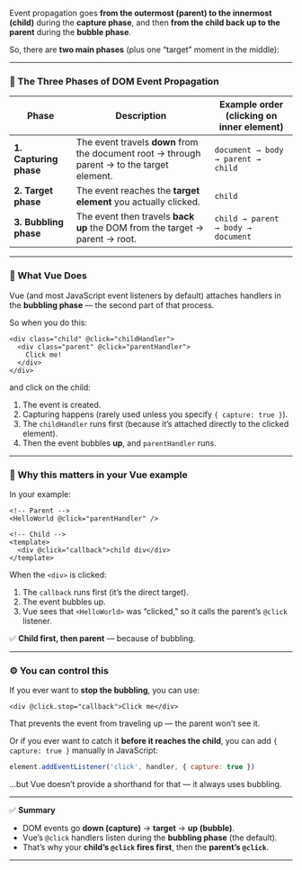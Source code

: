 Event propagation goes **from the outermost (parent) to the innermost (child)** during the **capture phase**,
and then **from the child back up to the parent** during the **bubble phase**.

So, there are **two main phases** (plus one “target” moment in the middle):

---

### 🧭 The Three Phases of DOM Event Propagation

| Phase                  | Description                                                                                 | Example order (clicking on inner element) |
| ---------------------- | ------------------------------------------------------------------------------------------- | ----------------------------------------- |
| **1. Capturing phase** | The event travels **down** from the document root → through parent → to the target element. | `document → body → parent → child`        |
| **2. Target phase**    | The event reaches the **target element** you actually clicked.                              | `child`                                   |
| **3. Bubbling phase**  | The event then travels **back up** the DOM from the target → parent → root.                 | `child → parent → body → document`        |

---

### 🧩 What Vue Does

Vue (and most JavaScript event listeners by default) attaches handlers in the **bubbling phase** — the second part of that process.

So when you do this:

```vue
<div class="child" @click="childHandler">
  <div class="parent" @click="parentHandler">
    Click me!
  </div>
</div>
```

and click on the child:

1. The event is created.
2. Capturing happens (rarely used unless you specify `{ capture: true }`).
3. The `childHandler` runs first (because it’s attached directly to the clicked element).
4. Then the event bubbles **up**, and `parentHandler` runs.

---

### 🧠 Why this matters in your Vue example

In your example:

```vue
<!-- Parent -->
<HelloWorld @click="parentHandler" />
```

```vue
<!-- Child -->
<template>
  <div @click="callback">child div</div>
</template>
```

When the `<div>` is clicked:

1. The `callback` runs first (it’s the direct target).
2. The event bubbles up.
3. Vue sees that `<HelloWorld>` was “clicked,” so it calls the parent’s `@click` listener.

✅ **Child first, then parent** — because of bubbling.

---

### ⚙️ You can control this

If you ever want to **stop the bubbling**, you can use:

```vue
<div @click.stop="callback">Click me</div>
```

That prevents the event from traveling up — the parent won’t see it.

Or if you ever want to catch it **before it reaches the child**, you can add `{ capture: true }` manually in JavaScript:

```js
element.addEventListener('click', handler, { capture: true })
```

…but Vue doesn’t provide a shorthand for that — it always uses bubbling.

---

✅ **Summary**

* DOM events go **down (capture)** → **target** → **up (bubble)**.
* Vue’s `@click` handlers listen during the **bubbling phase** (the default).
* That’s why your **child’s `@click` fires first**, then the **parent’s `@click`**.

---
